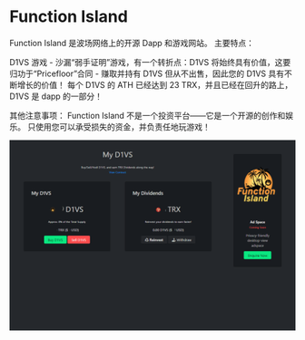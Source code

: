 # Function Island

Function Island 是波场网络上的开源 Dapp 和游戏网站。
主要特点：

   D1VS 游戏 - 沙漏“弱手证明”游戏，有一个转折点：D1VS 将始终具有价值，这要归功于“Pricefloor”合同 - 赚取并持有 D1VS 但从不出售，因此您的 D1VS 具有不断增长的价值！ 每个 D1VS 的 ATH 已经达到 23 TRX，并且已经在回升的路上，D1VS 是 dapp 的一部分！

其他注意事项：
Function Island 不是一个投资平台——它是一个开源的创作和娱乐。 只使用您可以承受损失的资金，并负责任地玩游戏！

![functionisland-dapp-high-risk-tron-image2_b5e60bf91ff6dccabf6d554d1dbcb4ee](functionisland-dapp-high-risk-tron-image2_b5e60bf91ff6dccabf6d554d1dbcb4ee.png)
